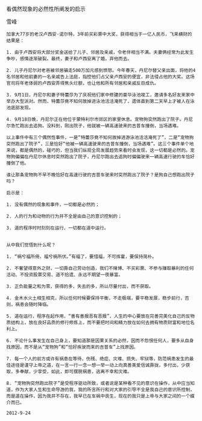 看偶然现象的必然性所阐发的启示

雪峰


    加拿大77岁的老汉卢西安·诺尔特，3年前买彩票中大奖，获得相当于一亿人民币，飞来横财的结果是：

    1. 由于卢西安将大部分奖金送给了儿子、邻居及亲戚，令老伴相当不满。夫妻俩经常为此发生争吵，感情逐渐破裂。最终，妻子和卢西安离了婚，弃他而去。

    2. 儿子丹尼尔对老爸被邻居骗走500万加元感到愤怒。今年春天，丹尼尔替父亲出面，将他的4名邻居和他前妻的一名亲戚告上法庭，指控他们占父亲卢西安的便宜，非法侵占他的大奖。这场官司将年老体弱的卢西安弄得焦头烂额，也让他和所有邻居和亲戚反目成仇。

    3. 9月1日，丹尼尔和妻子特蕾莎为了庆祝他们家中修建的豪华泳池竣工，邀请多名好友来家中举办大型派对。然而，特蕾莎竟不知何故掉进泳池活活淹死了，遗体直到第二天早上才被人在泳池底部发现。

    4. 9月18日晚，丹尼尔正在他位于蒙特利尔市郊区的家里休息。宠物狗突然跑出了院子。丹尼尔急忙跑出去追狗。没料到，刚出院子，他就被一辆高速驶来的吉普车撞倒，当场遇难。

    以上事件中有三个偶然性事件，一是“特蕾莎竟不知何故掉进游泳池活活淹死了”，二是“宠物狗突然跑出了院子”，三是恰好“他被一辆高速驶来的吉普车撞倒，当场遇难”。这三个事件单个地来说，都是偶然的，碰巧的，但当我们纵观全局发展趋势来看时会发现，这一切都是必然的。宠物狗偏偏在丹尼尔休息时突然跑出了院子，丹尼尔跑出去追狗时偏偏驶来一辆高速行驶的车恰好撞倒了他。

    谁让那条宠物狗不早不晚恰好在高速行驶的吉普车驶来时突然跑出了院子？是狗自己想跑出院子吗？

    启示是：

    1. 没有偶然的现象和事件，一切都是必然的；

    2. 人的行为和动物的行为并不全是由自己的意识控制的；

    3. 道的程序时时刻刻在运行，一切都在道中运行。


    从中我们觉悟到什么呢？

    1. “祸兮福所倚，福兮祸所伏。”有福了，要惜福，不可挥霍，要保持简朴。

    2. 不奢望得意外之财，一切靠自己劳动创造，我们不赌博、不买彩票、不参与赚取暴利的任何活动、不投资股票交易、道不拾遗、永远不期望一夜暴富。

    3. 正负能量之和为零，获得的多，失去的多，所以尽量付出，而不获取。

    4. 金木水火土相生相克，所以任何时候要保持平衡，不走极端，要平稳发展，稳步前行，否则，祸患会随时降临。

    5. 道在运行，程序在起作用，“善有善报恶有恶报”，人生的中心要放在完善完美化自己的反物质结构上，放在良好品质的修行修炼上，而不要把时间和精力放在如何去拥有物质财富和地位名利上。

    6. 不论什么事发生在自己身上，要知道那是因果关系的必然，因而不怨恨任何人，要多从自身找原因，而不是从“宠物狗”和“恰好疾驶而来的吉普车”上找原因。

    7. 每一个人的前方或许有祸患在等待，伤残、绝症、灾难、损失、牢狱等，防范祸患发生的最佳途径是谨守上帝之道，在一言一行一念一想一举一动上向真善美爱信诚靠拢，多付出，少获取，多奉献，少享受，如此，即可摆脱祸患，逃离不幸和灾难。

    8. “宠物狗突然跑出院子”是受程序驱动所致，或者说是某种看不见的意识在操作，从中应当知道，作为大家人生和生命导游的我，我的所言所行和对大家的引导不全是我自己的意识所控制，而是道在操作，因为我并不存在，我早已在车祸中丧生，现在的我只是上帝与大家之间的一个媒介而已。

    2012-9-24



